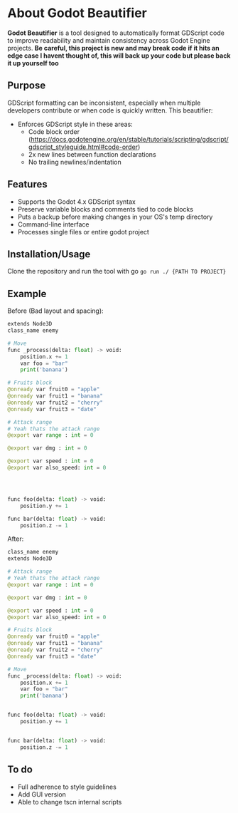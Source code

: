 # About Godot Beautifier

**Godot Beautifier** is a tool designed to automatically format GDScript code to improve readability and maintain consistency across Godot Engine projects.
**Be careful, this project is new and may break code if it hits an edge case I havent thought of, this will back up your code but please back it up yourself too**

## Purpose

GDScript formatting can be inconsistent, especially when multiple developers contribute or when code is quickly written. This beautifier:

- Enforces GDScript style in these areas:
  - Code block order (https://docs.godotengine.org/en/stable/tutorials/scripting/gdscript/gdscript_styleguide.html#code-order)
  - 2x new lines between function declarations
  - No trailing newlines/indentation

## Features
- Supports the Godot 4.x GDScript syntax
- Preserve variable blocks and comments tied to code blocks
- Puts a backup before making changes in your OS's temp directory
- Command-line interface
- Processes single files or entire godot project

## Installation/Usage

Clone the repository and run the tool with go
`go run ./ {PATH TO PROJECT}`

## Example
Before (Bad layout and spacing):
```Python
extends Node3D
class_name enemy

# Move
func _process(delta: float) -> void:
	position.x += 1
	var foo = "bar"
	print('banana')

# Fruits block
@onready var fruit0 = "apple"
@onready var fruit1 = "banana"
@onready var fruit2 = "cherry"
@onready var fruit3 = "date"

# Attack range
# Yeah thats the attack range
@export var range : int = 0

@export var dmg : int = 0

@export var speed : int = 0
@export var also_speed: int = 0




func foo(delta: float) -> void:
	position.y += 1

func bar(delta: float) -> void:
	position.z -= 1
```

After:
```Python
class_name enemy
extends Node3D

# Attack range
# Yeah thats the attack range
@export var range : int = 0

@export var dmg : int = 0

@export var speed : int = 0
@export var also_speed: int = 0

# Fruits block
@onready var fruit0 = "apple"
@onready var fruit1 = "banana"
@onready var fruit2 = "cherry"
@onready var fruit3 = "date"

# Move
func _process(delta: float) -> void:
	position.x += 1
	var foo = "bar"
	print('banana')


func foo(delta: float) -> void:
	position.y += 1


func bar(delta: float) -> void:
	position.z -= 1
```
## To do
- Full adherence to style guidelines
- Add GUI version
- Able to change tscn internal scripts
